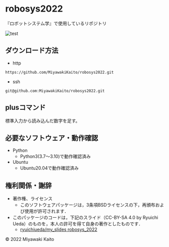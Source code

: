 # robosys2022
『ロボットシステム学』で使用しているリポジトリ

![test](https://github.com/MiyawakiKaito/robosys2022/actions/workflows/test.yml/badge.svg)

## ダウンロード方法
* http
```
https://github.com/MiyawakiKaito/robosys2022.git
```
* ssh
```
git@github.com:MiyawakiKaito/robosys2022.git
```

## plusコマンド
標準入力から読み込んだ数字を足す。

## 必要なソフトウェア・動作確認
* Python
  * Python3(3.7〜3.10)で動作確認済み
* Ubuntu
  * Ubuntu20.04で動作確認済み

## 権利関係・謝辞
* 著作権、ライセンス
  * このソフトウェアパッケージは，3条項BSDライセンスの下，再頒布および使用が許可されます．
* このパッケージのコードは，下記のスライド（CC-BY-SA 4.0 by Ryuichi Ueda）のものを，本人の許可を得て自身の著作としたものです．
  * [ryuichiueda/my_slides robosys_2022](https://github.com/ryuichiueda/my_slides/tree/master/robosys_2022)

© 2022 Miyawaki Kaito

   
